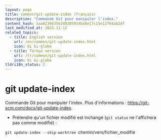 ```yaml
---
layout: page
title: common/git-update-index (français)
description: "Commande Git pour manipuler l'index."
content_hash: 5aa82366356240205934ba8e17c15e12764ab2d7
last_modified_at: 2023-11-12
related_topics:
  - title: English version
    url: /en/common/git-update-index.html
    icon: bi bi-globe
  - title: Türkçe version
    url: /tr/common/git-update-index.html
    icon: bi bi-globe
tldri18n_status: 2
---
```

# git update-index

Commande Git pour manipuler l'index.
Plus d'informations : <https://git-scm.com/docs/git-update-index>.

- Prétendre qu'un fichier modifié est inchangé (`git status` ne l'affichera pas comme modifié) :

`git update-index --skip-worktree `<span class="tldr-var badge badge-pill bg-dark-lm bg-white-dm text-white-lm text-dark-dm font-weight-bold">chemin/vers/fichier_modifié</span>
